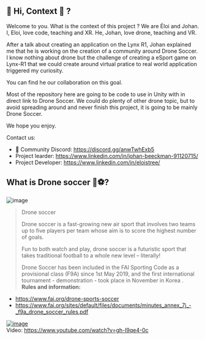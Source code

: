 ## 👋 Hi, Context 🤔 ?

Welcome to you. What is the context of this project ?
We are Éloi and Johan. 
I, Eloi, love code, teaching and XR.
He, Johan, love drone, teaching and VR.

After a talk about creating an application on the Lynx R1, Johan explained me that he is working on the creation of a community around Drone Soccer.
I know nothing about drone but the challenge of creating a eSport game on Lynx-R1 that we could create around virtual pratice to real world application triggered my curiosity.

You can find he our collaboration on this goal.

Most of the repository here are going to be code to use in Unity with in direct link to Drone Soccer.
We could do plenty of other drone topic, but to avoid spreading around and never finish this project, it is going to be mainly Drone Soccer.

We hope you enjoy. 

Contact us: 
- 💬 Community Discord: https://discord.gg/anwTwhExb5
- Project learder: https://www.linkedin.com/in/johan-beeckman-91120715/
- Project Developer: https://www.linkedin.com/in/eloistree/

## What is Drone soccer 🤖⚽?

![image](https://user-images.githubusercontent.com/20149493/193133888-28fa809d-20dd-431d-8f4f-24988ab4c10f.png)
>Drone soccer
>
>Drone soccer is a fast-growing new air sport that involves two teams up to five players per team whose aim is to score the highest number of goals.
>
>Fun to both watch and play, drone soccer is a futuristic sport that takes traditional football to a whole new level – literally!
>
> Drone Soccer has been included in the FAI Sporting Code as a provisional class (F9A) since 1st May 2019, and the first  international tournament - demonstration - took place in November in Korea .
__Rules and information:__ 
- https://www.fai.org/drone-sports-soccer
- https://www.fai.org/sites/default/files/documents/minutes_annex_7j_-_f9a_drone_soccer_rules.pdf

[![image](https://user-images.githubusercontent.com/114882444/193476322-e5bf48c4-cd71-49ed-beee-b00127106519.png)](https://www.youtube.com/watch?v=gh-I9qe4-0c)  
Video: https://www.youtube.com/watch?v=gh-I9qe4-0c     


